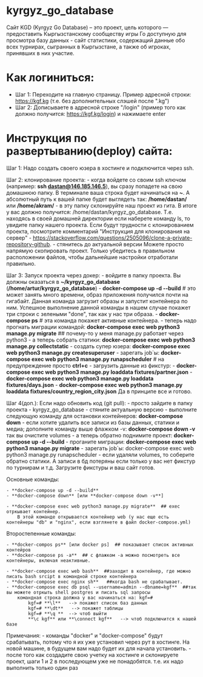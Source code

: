# kyrgyz_go_database
Сайт KGD (Kyrgyz Go Database) – это проект, цель которого — предоставить Кыргызстанскому сообществу игры Го доступную для просмотра базу данных - сайт статистики, содержащий данные обо всех турнирах, сыгранных в Кыргызстане, а также об игроках, принявших в них участие.


# Как логиниться:

- Шаг 1: 
Переходите на главную страницу. Пример адресной строки: https://kgf.kg (т.е. без дополнительных слэшей после ".kg")
- Шаг 2:
Дописываете в адресной строке "/login" (пример того как должно получится: https://kgf.kg/login) и нажимаете enter


# Инструкция по развертыванию(deploy) сайта:

Шаг 1: 
Надо создать своего юзера в хостинге и подключится через ssh.

Шаг 2: 
клонирование проекта:
    - когда войдете со своим ssh ключом (например: **ssh dastan@146.185.146.5**), вы сразу попадете на свою домашнюю папку.
      В терминале ваша строка будет начинаться на **~**. А абсолютный путь к вашей папке будет выглядеть так: **/home/dastan/** или **/home/akram/**
    - в эту папку склонируйте наш проект из гита. В итоге у вас должно получится: /home/dastan/kyrgyz_go_database.
        Т.е. находясь в своей домашней директории если наберете команду ls, то увидите папку нашего проекта.
        Если будут трудности с клонированием проекта, посмотрите комментарий "Инструкция для клонирования на сервер" - https://stackoverflow.com/questions/2505096/clone-a-private-repository-github.
    - стянитесь до актуальной версии
    Можете просто напрямую скопировать проект. Только убедитесь в правильном расположении файлов, чтобы дальнейшие настройки отработали правильно. 

Шаг 3: 
Запуск проекта через докер:
    - войдите в папку проекта. Вы должны оказаться в **~/kyrgyz_go_database** (**/home/artur/kyrgyz_go_database**)
    - **docker-compose up -d --build**  # это может занять много времени, образ приложения получился почти на гигабайт.
        Данная команда загрузит образы и запустит контейнера по ним. Успешное выполнение данной команды в нашем случае покажет три
        строки с зелеными "done", так как у нас три образа.
    - **docker-compose ps**  # эта команда покажет активные контейнера.
    - теперь надо прогнать миграции командой: **docker-compose exec web python3 manage.py migrate**  ## почему-то у меня manage.py работает через python3
    - а теперь собрать статики: **docker-compose exec web python3 manage.py collectstatic**
    - создать супер юзера: **docker-compose exec web python3 manage.py createsuperuser**
    - зарегать job`ы: **docker-compose exec web python3 manage.py runapscheduler**   # на предупреждение просто **ctrl+c**
    - загрузить данные из фикстур:
      - **docker-compose exec web python3 manage.py loaddata fixtures/partner.json**
      - **docker-compose exec web python3 manage.py loaddata fixtures/days.json**
      - **docker-compose exec web python3 manage.py loaddata fixtures/country_region_city.json**
     Да в принципе все и готово.



Шаг 4(доп.): 
Если надо обновить код (git pull):
    - просто зайдите в папку проекта - kyrgyz_go_database
    - cтяните актуальную версию
    - выполните следующую команду для остановки контейнеров: **docker-compose down**
    - если хотите удалить все записи из базы данных, статики и медиа; дополните команду выше флажком -v: **docker-compose down -v**
        так вы очистите volumes
    - а теперь обратно поднимите проект: **docker-compose up -d --build**
    - проганите миграции: **docker-compose exec web python3 manage.py migrate**
    - зарегать job`ы: docker-compose exec web python3 manage.py runapscheduler
    - если удаляли volumes, то соберите обратно статики. А записи в бд потеряны если только у вас нет фикстур по турнирам и т.д.
        Загрузите фикстуры и ваш сайт готов.





Основные команды:

    - **docker-compose up -d --build**
    - **docker-compose down** [или **docker-compose down -v**]

    - **docker-compose exec web python3 manage.py migrate**  ## exec отркывает контейнер.
        В этой команде открывается контейнер web (у нас еще есть контейнеры "db" и "nginx", если взглянете в файл docker-compose.yml)


Второстепенные команды:

    - **docker-compos ps** [или docker ps]  ## показывает список активных контейров
    - **docker-compose ps -a**  ## с флажком -a можно посмотреть все контейнеры, включая неактивные.

    - **docker-compose exec web bash**  ##заходит в контейнер, где можно писать bash srcipt в командной строке контейнера
    - **docker-compose exec nginx sh**   ##когда bash не срабатывает.
    - **docker-compose exec db psql --username=admin --dbname=kgf**  ##так вы можете отркыть shell postgres и писать sql запросы
        командная строка должна у вас начинаться на: kgf=#
            kgf=# **\l**   --> покажет список баз данных
            kgf=# **\dt**   --> покажет таблицы
            kgf=# **\q **  --> чтоб выйти
            **\c kgf** или **\connect kgf**   --> чтоб подключится к нашей базе




Примечания:
    - команды "docker" и "docker-compose" будут срабатывать, потому что я их уже установил через рут в хостинге.
        На новой машине, в будущем вам надо будет их для начала установить.
    - после того как создадите свою учетку на хостинге и склонируете проект, шаги 1 и 2 в последующем уже не понадобятся.
        т.е. их надо выполнить только один раз

